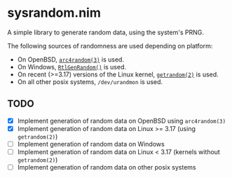 # sysrandom.nim

A simple library to generate random data, using the system's PRNG.

The following sources of randomness are used depending on platform:
- On OpenBSD, [`arc4random(3)`](http://man.openbsd.org/arc4random.3>) is used.
- On Windows, [`RtlGenRandom()`](https://msdn.microsoft.com/en-us/library/windows/desktop/aa387694%28v=vs.85%29.aspx?f=255&MSPPError=-2147217396) is used.
- On recent (>=3.17) versions of the Linux kernel, [`getrandom(2)`](http://man7.org/linux/man-pages/man2/getrandom.2.html) is used.
- On all other posix systems, `/dev/urandmon` is used.

## TODO

- [X] Implement generation of random data on OpenBSD using `arc4random(3)`
- [X] Implement generation of random data on Linux >= 3.17 (using `getrandom(2)`)
- [ ] Implement generation of random data on Windows
- [ ] Implement generation of random data on Linux < 3.17 (kernels without `getrandom(2)`)
- [ ] Implement generation of random data on other posix systems
